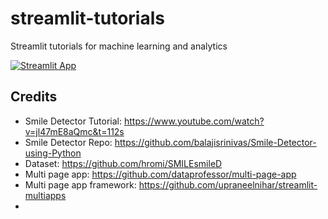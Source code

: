 # streamlit-tutorials
 Streamlit tutorials for machine learning and analytics

[![Streamlit App](https://static.streamlit.io/badges/streamlit_badge_black_white.svg)](https://share.streamlit.io/yahiakala/streamlit-tutorials/main/myapp.py)


## Credits
- Smile Detector Tutorial: https://www.youtube.com/watch?v=jl47mE8aQmc&t=112s
- Smile Detector Repo: https://github.com/balajisrinivas/Smile-Detector-using-Python
- Dataset: https://github.com/hromi/SMILEsmileD
- Multi page app: https://github.com/dataprofessor/multi-page-app
- Multi page app framework: https://github.com/upraneelnihar/streamlit-multiapps
- 
